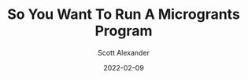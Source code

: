 ---
layout: podcast
title: "So You Want To Run A Microgrants Program"
author: Scott Alexander
description: https://astralcodexten.substack.com/p/so-you-want-to-run-a-microgrants
date: 2022-02-09
length: 10371292
duration: 2593
guid: so-you-want-to-run-a-microgrants
---